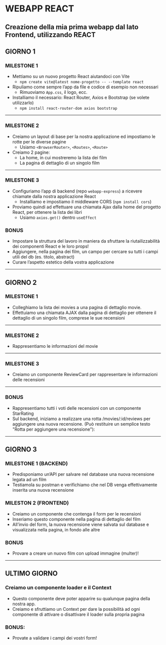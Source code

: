 # WEBAPP REACT

## Creazione della mia prima webapp dal lato Frontend, utilizzando REACT

## GIORNO 1

### MILESTONE 1

- Mettiamo su un nuovo progetto React aiutandoci con Vite
  - `npm create vite@latest nome-progetto -- --template react`
- Ripuliamo come sempre l’app da file e codice di esempio non necessari
  - Rimuoviamo `App.css`, il logo, ecc.
- Installiamo il necessario: React Router, Axios e Bootstrap (se volete utilizzarlo)
  - `npm install react-router-dom axios bootstrap`

---

### MILESTONE 2

- Creiamo un layout di base per la nostra applicazione ed impostiamo le rotte per le diverse pagine
  - Usiamo `<BrowserRouter>`, `<Routes>`, `<Route>`
- Creiamo 2 pagine:
  - La home, in cui mostreremo la lista dei film
  - La pagina di dettaglio di un singolo film

---

### MILESTONE 3

- Configuriamo l’app di backend (repo `webapp-express`) a ricevere chiamate dalla nostra applicazione React
  - Installiamo e impostiamo il middleware CORS (`npm install cors`)
- Proviamo quindi ad effettuare una chiamata Ajax dalla home del progetto React, per ottenere la lista dei libri
  - Usiamo `axios.get()` dentro `useEffect`

### BONUS

- Impostare la struttura del lavoro in maniera da sfruttare la riutailizzabilità dei componenti React e le loro props!
- Aggiungere, nella pagina dei film, un campo per cercare su tutti i campi utili del db (es. titolo, abstract)
- Curare l’aspetto estetico della vostra applicazione

---

## GIORNO 2

### MILESTONE 1

- Colleghiamo la lista dei movies a una pagina di dettaglio movie.
- Effettuiamo una chiamata AJAX dalla pagina di dettaglio per ottenere il dettaglio di un singolo film, comprese le sue recensioni

---

### MILESTONE 2

- Rappresentiamo le informazioni del movie

---

### MILESTONE 3

- Creiamo un componente ReviewCard per rappresentare le informazioni delle recensioni

---

### BONUS

- Rappresentiamo tutti i voti delle recensioni con un componente StarRating
- Sul backend, iniziamo a realizzare una rotta /movies/:id/reviews per aggiungere una nuova recensione. (Può restituire un semplice testo "Rotta per aggiungere una recensione"):

---

## GIORNO 3

### MILESTONE 1 (BACKEND)

- Predisponiamo un’API per salvare nel database una nuova recensione legata ad un film
- Testiamola su postman e verifichiamo che nel DB venga effettivamente inserita una nuova recensione

### MILESTON 2 (FRONTEND)

- Creiamo un componente che contenga il form per le recensioni
- Inseriamo questo componente nella pagina di dettaglio del film
- All’invio del form, la nuova recensione viene salvata sul database e visualizzata nella pagina, in fondo alle altre

### BONUS

- Provare a creare un nuovo film con upload immagine (multer)!

---

## ULTIMO GIORNO

### Creiamo un componente loader e il Context

- Questo componente deve poter apparire su qualunque pagina della nostra app.
- Creiamo e sfruttiamo un Context per dare la possibilità ad ogni componente di attivare o disattivare il loader sulla propria pagina

### BONUS:

- Provate a validare i campi dei vostri form!

